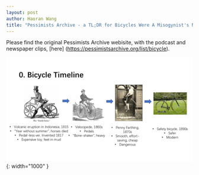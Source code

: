 ```yaml
---
layout: post
author: Haoran Wang
title: "Pessimists Archive - a TL;DR for Bicycles Were A Misogynist's Nightmare "
---
```


Please find the original Pessimists Archive webisite, with the podcast and newspaper clips, [here] (https://pessimistsarchive.org/list/bicycle).

![Image of Slide P1](/assets/images/Manus_et_Machina_course_images/25-02-09-pessimists/1.PNG){: width="1000" }
